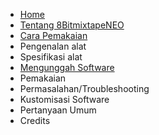 * [Home](id/README.md)
* [Tentang 8BitmixtapeNEO](id/about.md)
* [Cara Pemakaian](id/guide.md)
* Pengenalan alat
* Spesifikasi alat
* [Mengunggah Software](id/upload_program.md)
* Pemakaian
* Permasalahan/Troubleshooting
* Kustomisasi Software
* Pertanyaan Umum
* Credits



